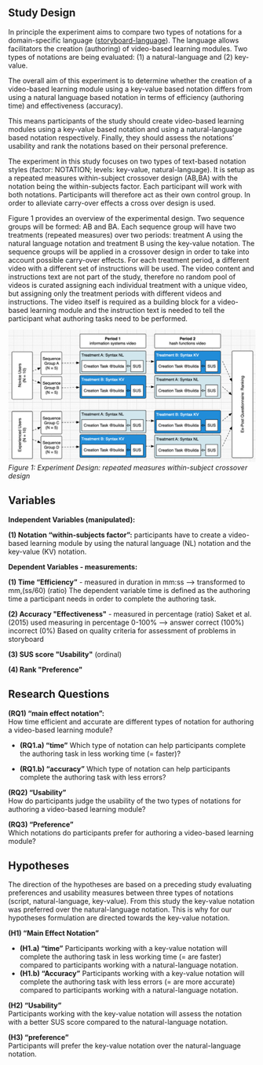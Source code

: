 ## Study Design

In principle the experiment aims to compare two types of notations for a domain-specific language ([storyboard-language](https://github.com/michaelfeurstein/storyboard-language)). The language allows facilitators the creation (authoring) of video-based learning modules. Two types of notations are being evaluated: (1) a natural-language and (2) key-value.

The overall aim of this experiment is to determine whether the creation of a video-based learning module using a key-value based notation differs from using a natural language based notation in terms of efficiency (authoring time) and effectiveness (accuracy). 

This means participants of the study should create video-based learning modules using a key-value based notation and using a natural-language based notation respectively. Finally, they should assess the notations’ usability and rank the notations based on their personal preference.

The experiment in this study focuses on two types of text-based notation styles (factor: NOTATION; levels: key-value, natural-language). It is setup as a repeated measures within-subject crossover design (AB,BA) with the notation being the within-subjects factor. Each participant will work with both notations. Participants will therefore act as their own control group. In order to alleviate carry-over effects a cross over design is used.

Figure 1 provides an overview of the experimental design. Two sequence groups will be formed: AB and BA. Each sequence group will have two treatments (repeated measures) over two periods: treatment A using the natural language notation and treatment B using the key-value notation. The sequence groups will be applied in a crossover design in order to take into account possible carry-over effects. For each treatment period, a different video with a different set of instructions will be used. The video content and instructions text are not part of the study, therefore no random pool of videos is curated assigning each individual treatment with a unique video, but assigning only the treatment periods with different videos and instructions. The video itself is required as a building block for a video-based learning module and the instruction text is needed to tell the participant what authoring tasks need to be performed.

![Experiment Design](/design.png)
*Figure 1: Experiment Design: repeated measures within-subject crossover design*

## Variables

**Independent Variables (manipulated):**

**(1) Notation “within-subjects factor”:** participants have to create a video-based learning module by using the natural language (NL) notation and the key-value (KV) notation.

**Dependent Variables - measurements:**

**(1) Time “Efficiency”** - measured in duration in mm:ss —> transformed to mm,(ss/60) (ratio)
The dependent variable time is defined as the authoring time a participant needs in order to complete the authoring task.

**(2) Accuracy "Effectiveness"** - measured in percentage (ratio)
Saket et al. (2015) used measuring in percentage 0-100% —> answer correct (100%) incorrect (0%)
Based on quality criteria for assessment of problems in storyboard

**(3) SUS score "Usability"** (ordinal)

**(4) Rank "Preference"** 

## Research Questions

**(RQ1) “main effect notation”:**  
How time efficient and accurate are different types of notation for authoring a video-based learning module?

- **(RQ1.a) “time”** Which type of notation can help participants complete the authoring task in less working time (= faster)?

- **(RQ1.b) “accuracy”** Which type of notation can help participants complete the authoring task with less errors?

**(RQ2) “Usability”**  
How do participants judge the usability of the two types of notations for authoring a video-based learning module?

**(RQ3) “Preference”**  
Which notations do participants prefer for authoring a video-based learning module?

## Hypotheses

The direction of the hypotheses are based on a preceding study evaluating preferences and usability measures between three types of notations (script, natural-language, key-value). From this study the key-value notation was preferred over the natural-language notation. This is why for our hypotheses formulation are directed towards the key-value notation.

**(H1) “Main Effect Notation”**  
- **(H1.a) “time”** Participants working with a key-value notation will complete the authoring task in less working time (= are faster) compared to participants working with a natural-language notation.
- **(H1.b) “Accuracy”** Participants working with a key-value notation will complete the authoring task with less errors (= are more accurate) compared to participants working with a natural-language notation.

**(H2) “Usability”**  
Participants working with the key-value notation will assess the notation with a better SUS score compared to the natural-language notation.

**(H3) “preference”**  
Participants will prefer the key-value notation over the natural-language notation.
